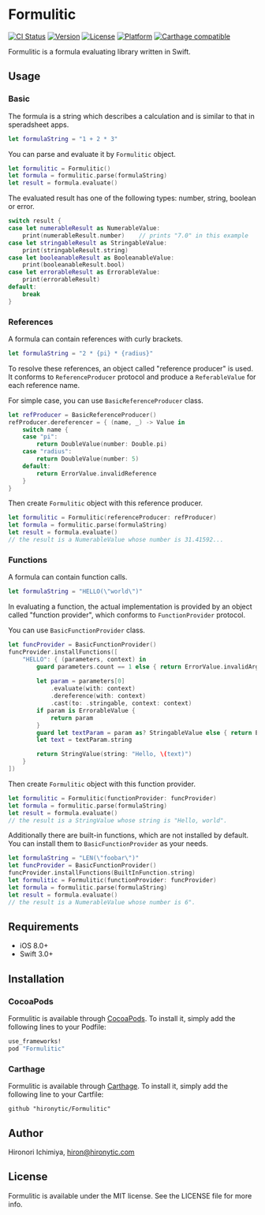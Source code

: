 # Formulitic

[![CI Status](http://img.shields.io/travis/hironytic/Formulitic.svg?style=flat)](https://travis-ci.org/hironytic/Formulitic)
[![Version](https://img.shields.io/cocoapods/v/Formulitic.svg?style=flat)](http://cocoapods.org/pods/Formulitic)
[![License](https://img.shields.io/cocoapods/l/Formulitic.svg?style=flat)](http://cocoapods.org/pods/Formulitic)
[![Platform](https://img.shields.io/cocoapods/p/Formulitic.svg?style=flat)](http://cocoapods.org/pods/Formulitic)
[![Carthage compatible](https://img.shields.io/badge/Carthage-compatible-4BC51D.svg?style=flat)](https://github.com/Carthage/Carthage)

Formulitic is a formula evaluating library written in Swift.

## Usage

### Basic

The formula is a string which describes a calculation and is similar to that in speradsheet apps.

```swift
let formulaString = "1 + 2 * 3"
```

You can parse and evaluate it by `Formulitic` object.

```swift
let formulitic = Formulitic()
let formula = formulitic.parse(formulaString)
let result = formula.evaluate()
```

The evaluated result has one of the following types: number, string, boolean or error.

```swift
switch result {
case let numerableResult as NumerableValue:
    print(numerableResult.number)    // prints "7.0" in this example
case let stringableResult as StringableValue:
    print(stringableResult.string)
case let booleanableResult as BooleanableValue:
    print(booleanableResult.bool)
case let errorableResult as ErrorableValue:
    print(errorableResult)
default:
    break
}
```

### References

A formula can contain references with curly brackets.

```swift
let formulaString = "2 * {pi} * {radius}"
```

To resolve these references, an object called "reference producer" is used.
It conforms to `ReferenceProducer` protocol and produce a `ReferableValue` for each  reference name.

For simple case, you can use `BasicReferenceProducer` class.

```swift
let refProducer = BasicReferenceProducer()
refProducer.dereferencer = { (name, _) -> Value in
    switch name {
    case "pi":
        return DoubleValue(number: Double.pi)
    case "radius":
        return DoubleValue(number: 5)
    default:
        return ErrorValue.invalidReference
    }
}
```

Then create `Formulitic` object with this reference producer.

```swift
let formulitic = Formulitic(referenceProducer: refProducer)
let formula = formulitic.parse(formulaString)
let result = formula.evaluate()
// the result is a NumerableValue whose number is 31.41592...
```

### Functions

A formula can contain function calls.

```swift
let formulaString = "HELLO(\"world\")"
```

In evaluating a function, the actual implementation is provided by an object called "function provider", which conforms to `FunctionProvider` protocol.

You can use `BasicFunctionProvider` class. 

```swift
let funcProvider = BasicFunctionProvider()
funcProvider.installFunctions([
    "HELLO": { (parameters, context) in
        guard parameters.count == 1 else { return ErrorValue.invalidArgumentCount }
        
        let param = parameters[0]
            .evaluate(with: context)
            .dereference(with: context)
            .cast(to: .stringable, context: context)
        if param is ErrorableValue {
            return param
        }
        guard let textParam = param as? StringableValue else { return ErrorValue.generic }
        let text = textParam.string

        return StringValue(string: "Hello, \(text)")
    }
])
```

Then create `Formulitic` object with this function provider.

```swift
let formulitic = Formulitic(functionProvider: funcProvider)
let formula = formulitic.parse(formulaString)
let result = formula.evaluate()
// the result is a StringValue whose string is "Hello, world".
```

Additionally there are built-in functions, which are not installed by default.
You can install them to `BasicFunctionProvider` as your needs.

```swift
let formulaString = "LEN(\"foobar\")"
let funcProvider = BasicFunctionProvider()
funcProvider.installFunctions(BuiltInFunction.string)
let formulitic = Formulitic(functionProvider: funcProvider)
let formula = formulitic.parse(formulaString)
let result = formula.evaluate()
// the result is a NumerableValue whose number is 6".
```

<!-- For more informations, please see ... -->


## Requirements

- iOS 8.0+
- Swift 3.0+

## Installation

### CocoaPods

Formulitic is available through [CocoaPods](http://cocoapods.org).
To install it, simply add the following lines to your Podfile:

```ruby
use_frameworks!
pod "Formulitic"
```

### Carthage

Formulitic is available through [Carthage](https://github.com/Carthage/Carthage).
To install it, simply add the following line to your Cartfile:

```
github "hironytic/Formulitic"
```

## Author

Hironori Ichimiya, hiron@hironytic.com

## License

Formulitic is available under the MIT license. See the LICENSE file for more info.
